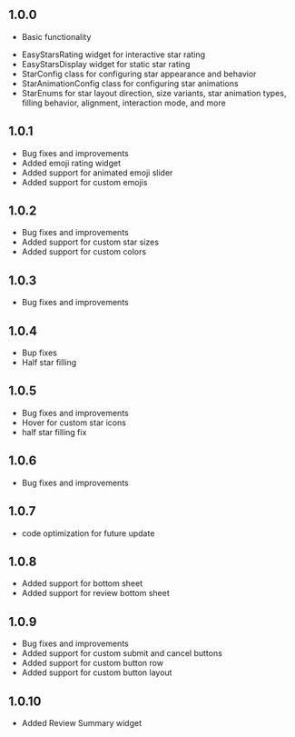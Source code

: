 ## 1.0.0

* Basic functionality
- EasyStarsRating widget for interactive star rating
- EasyStarsDisplay widget for static star rating
- StarConfig class for configuring star appearance and behavior
- StarAnimationConfig class for configuring star animations
- StarEnums for star layout direction, size variants, star animation types, filling behavior, alignment, interaction mode, and more

## 1.0.1

* Bug fixes and improvements
* Added emoji rating widget
* Added support for animated emoji slider
* Added support for custom emojis

## 1.0.2

* Bug fixes and improvements
* Added support for custom star sizes
* Added support for custom colors

## 1.0.3

* Bug fixes and improvements

## 1.0.4

* Bup fixes 
* Half star filling

## 1.0.5

* Bug fixes and improvements
* Hover for custom star icons
* half star filling fix

## 1.0.6

* Bug fixes and improvements
 
 ## 1.0.7

 * code optimization for future update

 ## 1.0.8
 * Added support for bottom sheet
 * Added support for review bottom sheet

## 1.0.9

* Bug fixes and improvements
* Added support for custom submit and cancel buttons
* Added support for custom button row
* Added support for custom button layout

## 1.0.10
* Added Review Summary widget
 
